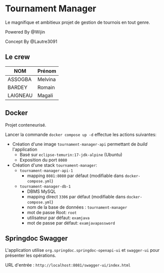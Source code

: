 # Tournament Manager
Le magnifique et ambitieux projet de gestion de tournois en tout genre.

Powered By @Wijin

Concept By @Lautre3091

## Le crew
| NOM      | Prénom  |
|----------|---------|
| ASSOGBA  | Melvina |
| BARDEY   | Romain  | 
| LAIGNEAU | Magali  |

## Docker
Projet conteneurisé.

Lancer la commande `docker compose up -d` effectue les actions suivantes:
- Création d'une image `tournament-manager-api` permettant de *build* l'application
  - Basé sur `eclipse-temurin:17-jdk-alpine` (Ubuntu)
  - Exposition du port `8080`
- Création d'une stack `tournament-manager`:
  - `tournament-manager-api-1`
    - mapping `8081:8080` par défaut (modifiable dans `docker-compose.yml`)
  - `tournament-manager-db-1`
    - DBMS MySQL
    - mapping direct `3306` par défaut (modifiable dans `docker-compose.yml`)
    - nom de la base de données : `tournament-manager`
    - mot de passe Root: `root`
    - utilisateur par défaut: `examjava`
    - mot de passe par défaut: `examjavapassword`

## Springdoc Swagger
L'application utilise `org.springdoc.springdoc-openapi-ui` et `swagger-ui` pour présenter les opérations.

URL d'entrée : `http://localhost:8081/swagger-ui/index.html`